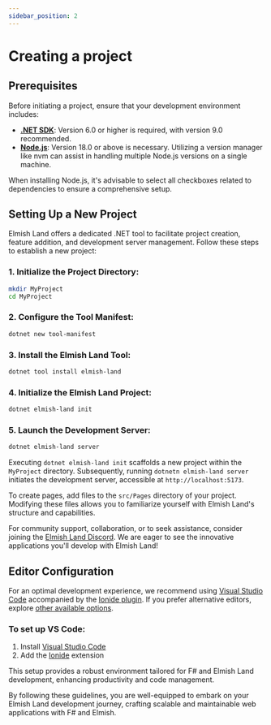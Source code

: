 ```yaml
---
sidebar_position: 2
---
```


# Creating a project

## Prerequisites
Before initiating a project, ensure that your development environment includes:

* **[.NET SDK](https://dotnet.microsoft.com/)**: Version 6.0 or higher is required, with version 9.0 recommended.​
* **[Node.js](https://nodejs.org/)**: Version 18.0 or above is necessary. Utilizing a version manager like nvm can assist in handling multiple Node.js versions on a single machine.​

When installing Node.js, it's advisable to select all checkboxes related to dependencies to ensure a comprehensive setup.


## Setting Up a New Project
Elmish Land offers a dedicated .NET tool to facilitate project creation, feature addition, and development server management. Follow these steps to establish a new project:​

### 1. Initialize the Project Directory:
```bash
mkdir MyProject
cd MyProject
```

### 2. Configure the Tool Manifest:
```bash
dotnet new tool-manifest
```

### 3. Install the Elmish Land Tool:
```bash
dotnet tool install elmish-land
```

### 4. Initialize the Elmish Land Project:
```bash
dotnet elmish-land init
```

### 5. Launch the Development Server:
```bash
dotnet elmish-land server
```

Executing `dotnet elmish-land init` scaffolds a new project within the `MyProject` directory. Subsequently, running `dotnetn elmish-land server` initiates the development server, accessible at `http://localhost:5173`.​

To create pages, add files to the `src/Pages` directory of your project. Modifying these files allows you to familiarize yourself with Elmish Land's structure and capabilities.​

For community support, collaboration, or to seek assistance, consider joining the [Elmish Land Discord](https://discord.gg/jQ26cZH3fU). We are eager to see the innovative applications you'll develop with Elmish Land!​

## Editor Configuration

For an optimal development experience, we recommend using [Visual Studio Code](https://code.visualstudio.com/) accompanied by the [Ionide plugin](https://ionide.io/Editors/Code/overview.html). If you prefer alternative editors, explore [other available options](/docs/advanced/other-editors).​

### To set up VS Code:

1. Install [Visual Studio Code](https://code.visualstudio.com/)
2. Add the [Ionide](https://ionide.io/Editors/Code/overview.html) extension

This setup provides a robust environment tailored for F# and Elmish Land development, enhancing productivity and code management.​

By following these guidelines, you are well-equipped to embark on your Elmish Land development journey, crafting scalable and maintainable web applications with F# and Elmish.